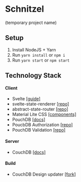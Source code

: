 # Schnitzel
(temporary project name)

## Setup
1. Install NodeJS + Yarn
1. Run `yarn install` or `npm i`
2. Run `yarn start` or `npm start`

## Technology Stack
#### Client
- Svelte [[guide]](https://svelte.technology/guide)
- svelte-state-renderer [[repo]](https://github.com/TehShrike/svelte-state-renderer)
- abstract-state-router [[repo]](https://github.com/TehShrike/abstract-state-router)
- Material Lite CSS [[components]](https://getmdl.io/components/index.html)
- PouchDB [[docs]](https://pouchdb.com/api.html)
- PoucbDB Authorization [[repo]](https://github.com/pouchdb-community/pouchdb-authentication)
- PouchDB Validation [[repo]](https://github.com/pouchdb/pouchdb-validation)

#### Server
- CouchDB [[docs]](http://docs.couchdb.org/en/2.0.0/intro/api.html)

#### Build
- CouchDB Design updater [[fork]](https://github.com/bbuhler/update-couch-designs)